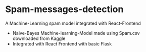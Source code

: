 # Spam-messages-detection
A Machine-Learning spam model integrated with React-Frontend 
<ul>
  <li>Naive-Bayes Machine-learning-Model made using Spam.csv downloaded from Kaggle</li>
  <li>Integrated with React Frontend with basic Flask</li>
</ul>
